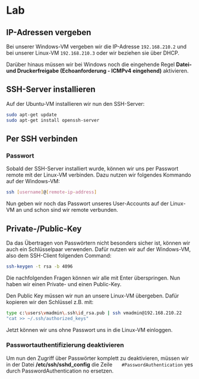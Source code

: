 # Lab

## IP-Adressen vergeben

Bei unserer Windows-VM vergeben wir die IP-Adresse `192.168.210.2` und bei unserer Linux-VM `192.168.210.3` oder wir beziehen sie über DHCP.

Darüber hinaus müssen wir bei Windows noch die eingehende Regel **Datei- und Druckerfreigabe (Echoanforderung - ICMPv4 eingehend)** aktivieren.

## SSH-Server installieren
Auf der Ubuntu-VM installieren wir nun den SSH-Server:

```Bash
sudo apt-get update
sudo apt-get install openssh-server
```

## Per SSH verbinden

### Passwort

Sobald der SSH-Server installiert wurde, können wir uns per Passwort remote mit der Linux-VM verbinden. Dazu nutzen wir folgendes Kommando auf der Windows-VM:

````Bash
ssh [username]@[remote-ip-address]
````

Nun geben wir noch das Passwort unseres User-Accounts auf der Linux-VM an und schon sind wir remote verbunden.


## Private-/Public-Key

Da das Übertragen von Passwörtern nicht besonders sicher ist, können wir auch ein Schlüsselpaar verwenden. Dafür nutzen wir auf der Windows-VM, also dem SSH-Client folgenden Command:

````Bash
ssh-keygen -t rsa -b 4096
````

Die nachfolgenden Fragen können wir alle mit
Enter
überspringen. Nun haben wir einen Private- und einen Public-Key. 

Den Public Key müssen wir nun an unsere Linux-VM übergeben. Dafür kopieren wir den Schlüssel z.B. mit: 

````Bash
type c:\users\vmadmin\.ssh\id_rsa.pub | ssh vmadmin@192.168.210.22
"cat >> ~/.ssh/authorized_keys"
````

Jetzt können wir uns ohne Passwort uns in die Linux-VM einloggen.

### Passwortauthentifizierung deaktivieren

Um nun den Zugriff über Passwörter komplett zu deaktivieren, müssen wir in der Datei **/etc/ssh/sshd_config** die Zeile `   #PasswordAuthentication` yes durch PasswordAuthentication no ersetzen.